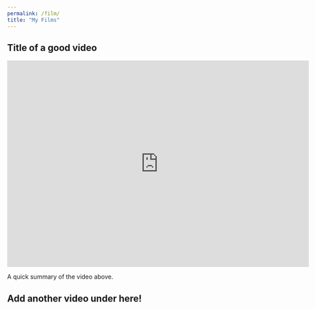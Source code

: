```yaml
---
permalink: /film/
title: "My Films"
---
```


## Title of a good video

<div class="embed-container">
  <iframe
      src="https://www.youtube.com/embed/dQw4w9WgXcQ"
      width="700"
      height="480"
      frameborder="0"
      allowfullscreen="">
  </iframe>
</div>


A quick summary of the video above.

## Add another video under here!
